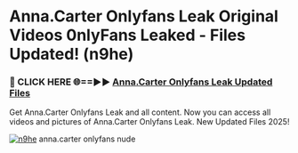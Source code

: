 # Anna.Carter Onlyfans Leak Original Videos 0nlyFans Leaked - Files Updated! (n9he)

<h3>🔴 CLICK HERE 🌐==►► <a href="https://tinyurl.com/4seja8ks" rel="nofollow">Anna.Carter Onlyfans Leak Updated Files</a></h3>

Get Anna.Carter Onlyfans Leak and all content. Now you can access all videos and pictures of Anna.Carter Onlyfans Leak. New Updated Files 2025!

[![n9he](https://i.imgur.com/EWjZXRe.gif)](https://tinyurl.com/4seja8ks)
anna.carter onlyfans nude